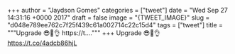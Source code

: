 
+++
author = "Jaydson Gomes"
categories = ["tweet"]
date = "Wed Sep 27 14:31:16 +0000 2017"
draft = false
image = "{TWEET_IMAGE}"
slug = "d048e789ee762c7f25f439c61a002714c22c15d4"
tags = ["tweet"]
title = """Upgrade 😎🤖👌 https://t...."""
+++
Upgrade 😎🤖👌 https://t.co/4adcb86hjL
